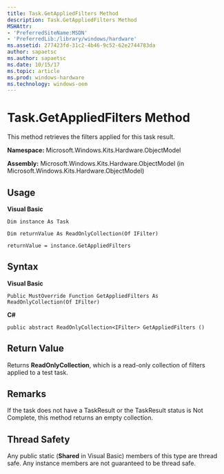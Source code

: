 ```yaml
---
title: Task.GetAppliedFilters Method
description: Task.GetAppliedFilters Method
MSHAttr:
- 'PreferredSiteName:MSDN'
- 'PreferredLib:/library/windows/hardware'
ms.assetid: 277423fd-31c2-4b46-9c52-62e2744783da
author: sapaetsc
ms.author: sapaetsc
ms.date: 10/15/17
ms.topic: article
ms.prod: windows-hardware
ms.technology: windows-oem
---
```


# Task.GetAppliedFilters Method


This method retrieves the filters applied for this task result.

**Namespace:** Microsoft.Windows.Kits.Hardware.ObjectModel

**Assembly:** Microsoft.Windows.Kits.Hardware.ObjectModel (in Microsoft.Windows.Kits.Hardware.ObjectModel)

## <span id="Usage"></span><span id="usage"></span><span id="USAGE"></span>Usage


**Visual Basic**

`Dim instance As Task`

`Dim returnValue As ReadOnlyCollection(Of IFilter)`

`returnValue = instance.GetAppliedFilters`

## <span id="Syntax"></span><span id="syntax"></span><span id="SYNTAX"></span>Syntax


**Visual Basic**

`Public MustOverride Function GetAppliedFilters As ReadOnlyCollection(Of IFilter)`

**C#**

`public abstract ReadOnlyCollection<IFilter> GetAppliedFilters ()`

## <span id="Return_Value"></span><span id="return_value"></span><span id="RETURN_VALUE"></span>Return Value


Returns **ReadOnlyCollection**, which is a read-only collection of filters applied to a test task.

## <span id="Remarks"></span><span id="remarks"></span><span id="REMARKS"></span>Remarks


If the task does not have a TaskResult or the TaskResult status is Not Complete, this method returns an empty collection.

## <span id="Thread_Safety"></span><span id="thread_safety"></span><span id="THREAD_SAFETY"></span>Thread Safety


Any public static (**Shared** in Visual Basic) members of this type are thread safe. Any instance members are not guaranteed to be thread safe.

 

 






